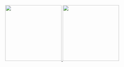 <div>
<a href="https://github.com/DavidRP97">
<img height="180em" src="https://github-readme-stats.vercel.app/api/top-langs/?username=DavidRP97&layout=compact&langs_count=7&theme=dracula"/>
<img height="180em" src="https://github-readme-stats.vercel.app/api?username=DavidRP97&show_icons=true&theme=dracula&include_all_commits=true&count_private=true"/>
</div>
